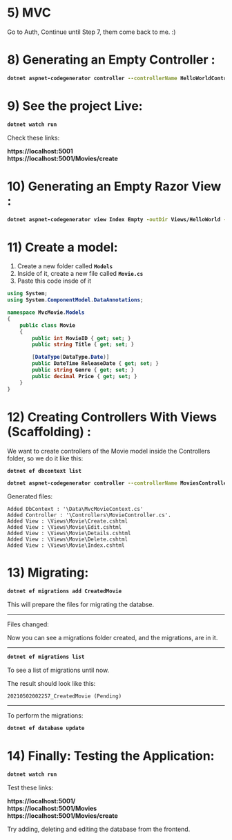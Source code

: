 # 5) MVC





Go to Auth, Continue until Step 7, them come back to me. :)




# 8) Generating an Empty Controller :


<b>

```bash
dotnet aspnet-codegenerator controller --controllerName HelloWorldController -outDir Controllers -udl -scripts --noViews
```
</b>











# 9) See the project Live:


<b>
    

```bash
dotnet watch run
```
</b>


Check these links:

**https://localhost:5001  
https://localhost:5001/Movies/create**











# 10) Generating an Empty Razor View :



<b>

```bash
dotnet aspnet-codegenerator view Index Empty -outDir Views/HelloWorld -udl -scripts
```
</b>







# 11) Create a model:

1. Create a new folder called **`Models`**
2. Inside of it, create a new file called **`Movie.cs`**
3. Paste this code insde of it

<b>

```csharp
using System;
using System.ComponentModel.DataAnnotations;

namespace MvcMovie.Models
{
    public class Movie
    {
        public int MovieID { get; set; }
        public string Title { get; set; }

        [DataType(DataType.Date)]
        public DateTime ReleaseDate { get; set; }
        public string Genre { get; set; }
        public decimal Price { get; set; }
    }
}
```
</b>













# 12) Creating Controllers With Views (Scaffolding) :

We want to create controllers of the Movie model inside the 
Controllers folder, so we do it like this:

<b>

```bash
dotnet ef dbcontext list

dotnet aspnet-codegenerator controller --controllerName MoviesController -outDir Controllers --model Movie --dataContext ApplicationDbContext -udl -scripts
```
</b>



Generated files:



```
Added DbContext : '\Data\MvcMovieContext.cs'
Added Controller : '\Controllers\MovieController.cs'.
Added View : \Views\Movie\Create.cshtml
Added View : \Views\Movie\Edit.cshtml
Added View : \Views\Movie\Details.cshtml
Added View : \Views\Movie\Delete.cshtml
Added View : \Views\Movie\Index.cshtml
```




























































# 13) Migrating:

<b>

```bash
dotnet ef migrations add CreatedMovie
```
</b>
This will prepare the files for migrating the databse.

---

Files changed:

Now you can see a migrations folder created, 
and the migrations, are in it.

---

<b>

```bash
dotnet ef migrations list
```
</b>

To see a list of migrations until now.

The result should look like this:

```
20210502002257_CreatedMovie (Pending)
```



--- 
To perform the migrations:

<b>

```bash
dotnet ef database update
```
</b>





# 14) Finally: Testing the Application:


<b>

```bash
dotnet watch run
```
</b>


Test these links:

<b>

https://localhost:5001/  
https://localhost:5001/Movies  
https://localhost:5001/Movies/create    

</b>
Try adding, deleting and editing the database 
from the frontend.



